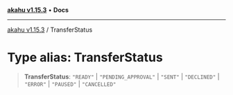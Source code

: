 [**akahu v1.15.3**](../README.md) • **Docs**

***

[akahu v1.15.3](../README.md) / TransferStatus

# Type alias: TransferStatus

> **TransferStatus**: `"READY"` \| `"PENDING_APPROVAL"` \| `"SENT"` \| `"DECLINED"` \| `"ERROR"` \| `"PAUSED"` \| `"CANCELLED"`
